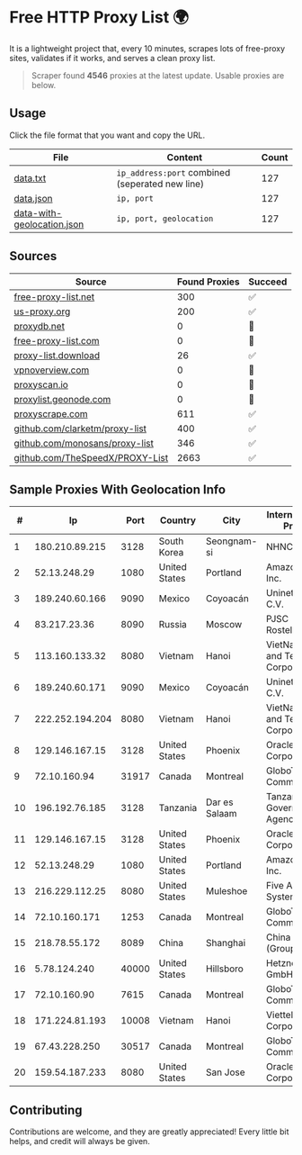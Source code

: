 
# Free HTTP Proxy List 🌍

It is a lightweight project that, every 10 minutes, scrapes lots of free-proxy sites, validates if it works, and serves a clean proxy list.


> Scraper found **4546** proxies at the latest update. Usable proxies are below.

## Usage

Click the file format that you want and copy the URL.


|File|Content|Count|
|----|-------|-----|
|[data.txt](https://raw.githubusercontent.com/themiralay/Proxy-List-World/master/data.txt)|`ip_address:port` combined (seperated new line)|127|
|[data.json](https://raw.githubusercontent.com/themiralay/Proxy-List-World/master/data.json)|`ip, port`|127|
|[data-with-geolocation.json](https://raw.githubusercontent.com/themiralay/Proxy-List-World/master/data-with-geolocation.json)|`ip, port, geolocation`|127|

## Sources

|Source|Found Proxies|Succeed|
|------|-------------|-------|
|[free-proxy-list.net](https://free-proxy-list.net)|300|✅|
|[us-proxy.org](https://www.us-proxy.org)|200|✅|
|[proxydb.net](http://proxydb.net)|0|🚫|
|[free-proxy-list.com](https://free-proxy-list.com/?page=&port=&type%5B%5D=http&type%5B%5D=https&up_time=0&search=Search)|0|🚫|
|[proxy-list.download](https://www.proxy-list.download/HTTP)|26|✅|
|[vpnoverview.com](https://vpnoverview.com/privacy/anonymous-browsing/free-proxy-servers)|0|🚫|
|[proxyscan.io](https://www.proxyscan.io)|0|🚫|
|[proxylist.geonode.com](https://proxylist.geonode.com/api/proxy-list?limit=300&page=1&sort_by=lastChecked&sort_type=desc&protocols=http,https)|0|🚫|
|[proxyscrape.com](https://api.proxyscrape.com/v2/?request=displayproxies&protocol=http&timeout=10000&country=all&ssl=all&anonymity=all)|611|✅|
|[github.com/clarketm/proxy-list](https://raw.githubusercontent.com/clarketm/proxy-list/master/proxy-list-raw.txt)|400|✅|
|[github.com/monosans/proxy-list](https://raw.githubusercontent.com/monosans/proxy-list/main/proxies/http.txt)|346|✅|
|[github.com/TheSpeedX/PROXY-List](https://raw.githubusercontent.com/TheSpeedX/PROXY-List/master/http.txt)|2663|✅|


## Sample Proxies With Geolocation Info

|#|Ip|Port|Country|City|Internet Service Provider|
|-|--|----|-------|----|-------------------------|
|1|180.210.89.215|3128|South Korea|Seongnam-si|NHNCLOUD|
|2|52.13.248.29|1080|United States|Portland|Amazon.com, Inc.|
|3|189.240.60.166|9090|Mexico|Coyoacán|Uninet S.A. de C.V.|
|4|83.217.23.36|8090|Russia|Moscow|PJSC Rostelecom|
|5|113.160.133.32|8080|Vietnam|Hanoi|VietNam Post and Telecom Corporation|
|6|189.240.60.171|9090|Mexico|Coyoacán|Uninet S.A. de C.V.|
|7|222.252.194.204|8080|Vietnam|Hanoi|VietNam Post and Telecom Corporation|
|8|129.146.167.15|3128|United States|Phoenix|Oracle Corporation|
|9|72.10.160.94|31917|Canada|Montreal|GloboTech Communications|
|10|196.192.76.185|3128|Tanzania|Dar es Salaam|Tanzania e-Government Agency|
|11|129.146.167.15|3128|United States|Phoenix|Oracle Corporation|
|12|52.13.248.29|1080|United States|Portland|Amazon.com, Inc.|
|13|216.229.112.25|8080|United States|Muleshoe|Five Area Systems, LLC|
|14|72.10.160.171|1253|Canada|Montreal|GloboTech Communications|
|15|218.78.55.172|8089|China|Shanghai|China Telecom (Group)|
|16|5.78.124.240|40000|United States|Hillsboro|Hetzner Online GmbH|
|17|72.10.160.90|7615|Canada|Montreal|GloboTech Communications|
|18|171.224.81.193|10008|Vietnam|Hanoi|Viettel Corporation|
|19|67.43.228.250|30517|Canada|Montreal|GloboTech Communications|
|20|159.54.187.233|8080|United States|San Jose|Oracle Corporation|



## Contributing

Contributions are welcome, and they are greatly appreciated! Every
little bit helps, and credit will always be given.

